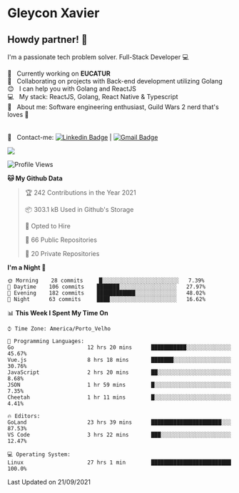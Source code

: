 # Gleycon Xavier

## Howdy partner! 👋

I'm a passionate tech problem solver.
Full-Stack Developer :computer:

 :rocket:  &nbsp; Currently working on **EUCATUR**
 <br/> :purple_heart: &nbsp; Collaborating on projects with Back-end development utilizing Golang
 <br/> :blush: &nbsp; I can help you with Golang and ReactJS
 <br/> :computer: &nbsp; My stack: ReactJS, Golang, React Native & Typescript
 <br/> 💬  &nbsp; About me: Software engineering enthusiast, Guild Wars 2 nerd that's loves :apple:
 <br/>
 <br/>
 <br/> :email: &nbsp; Contact-me: [![Linkedin Badge](https://img.shields.io/badge/-GleyconXavier-blue?style=flat-square&logo=Linkedin&logoColor=white&link=https://www.linkedin.com/in/gleyconxavier/)](https://www.linkedin.com/in/gleyconxavier/) 
| 
[![Gmail Badge](https://img.shields.io/badge/-gleyconxcarlos@gmail.com-c14438?style=flat-square&logo=Gmail&logoColor=white&link=mailto:gleyconxcarlos@gmail.com)](mailto:gleyconxcarlos@gmail.com)

![](https://komarev.com/ghpvc/?username=gleyconxavier)

<!--START_SECTION:waka-->
![Profile Views](http://img.shields.io/badge/Profile%20Views-0-blue)

**🐱 My Github Data** 

> 🏆 242 Contributions in the Year 2021
 > 
> 📦 303.1 kB Used in Github's Storage 
 > 
> 💼 Opted to Hire
 > 
> 📜 66 Public Repositories 
 > 
> 🔑 20 Private Repositories  
 > 
**I'm a Night 🦉** 

```text
🌞 Morning    28 commits     █░░░░░░░░░░░░░░░░░░░░░░░░   7.39% 
🌆 Daytime    106 commits    ███████░░░░░░░░░░░░░░░░░░   27.97% 
🌃 Evening    182 commits    ████████████░░░░░░░░░░░░░   48.02% 
🌙 Night      63 commits     ████░░░░░░░░░░░░░░░░░░░░░   16.62%

```


📊 **This Week I Spent My Time On** 

```text
⌚︎ Time Zone: America/Porto_Velho

💬 Programming Languages: 
Go                       12 hrs 20 mins      ███████████░░░░░░░░░░░░░░   45.67% 
Vue.js                   8 hrs 18 mins       ███████░░░░░░░░░░░░░░░░░░   30.76% 
JavaScript               2 hrs 20 mins       ██░░░░░░░░░░░░░░░░░░░░░░░   8.68% 
JSON                     1 hr 59 mins        █░░░░░░░░░░░░░░░░░░░░░░░░   7.35% 
Cheetah                  1 hr 11 mins        █░░░░░░░░░░░░░░░░░░░░░░░░   4.41%

🔥 Editors: 
GoLand                   23 hrs 39 mins      ██████████████████████░░░   87.53% 
VS Code                  3 hrs 22 mins       ███░░░░░░░░░░░░░░░░░░░░░░   12.47%

💻 Operating System: 
Linux                    27 hrs 1 min        █████████████████████████   100.0%

```


 Last Updated on 21/09/2021
<!--END_SECTION:waka-->
